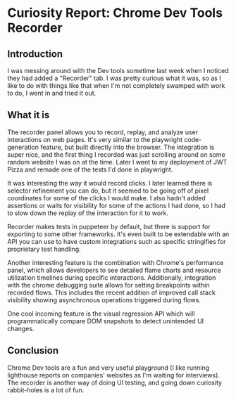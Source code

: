 # Curiosity Report: Chrome Dev Tools Recorder

## Introduction
I was messing around with the Dev tools sometime last week when I noticed they had added a "Recorder" tab. I was pretty
curious what it was, so as I like to do with things like that when I'm not completely swamped with work to do, I went in
and tried it out.


## What it is
The recorder panel allows you to record, replay, and analyze user interactions on web pages. It's very similar to the
playwright code-generation feature, but built directly into the browser. The integration is super nice, and the first
thing I recorded was just scrolling around on some random website I was on at the time. Later I went to my deployment of
JWT Pizza and remade one of the tests I'd done in playwright. 

It was interesting the way it would record clicks. I later learned there is selector refinement you can do, but it seemed
to be going off of pixel coordinates for some of the clicks I would make. I also hadn't added assertions or waits for 
visibility for some of the actions I had done, so I had to slow down the replay of the interaction for it to work.

Recorder makes tests in puppeteer by default, but there is support for exporting to some other frameworks. It's even built
to be extendable with an API you can use to have custom integrations such as specific stringifies for proprietary test 
handling.

Another interesting feature is the combination with Chrome's performance panel, which allows developers to see detailed 
flame charts and resource utilization timelines during specific interactions. Additionally, integration with the chrome
debugging suite allows for setting breakpoints within recorded flows. This includes the recent addition of improved
call stack visibility showing asynchronous operations triggered during flows.

One cool incoming feature is the visual regression API which will programmatically compare DOM snapshots to detect 
unintended UI changes.

## Conclusion
Chrome Dev tools are a fun and very useful playground (I like running lighthouse reports on companies' websites as I'm
waiting for interviews). The recorder is another way of doing UI testing, and going down curiosity rabbit-holes is a 
lot of fun.

